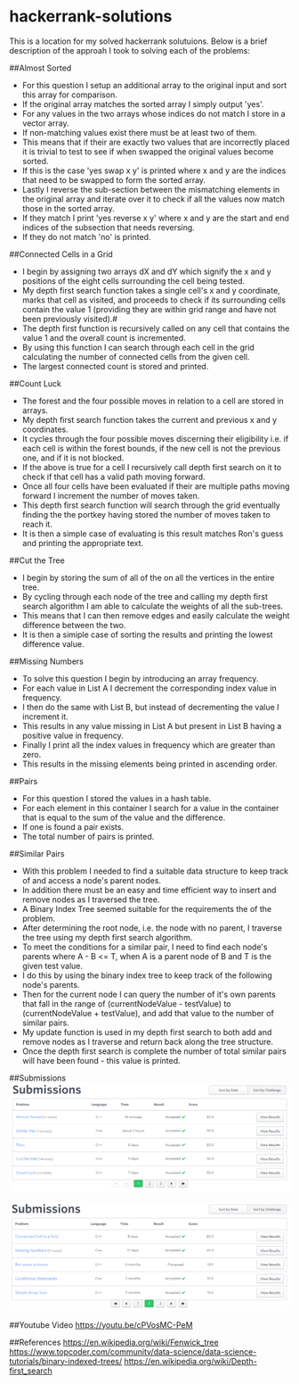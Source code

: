 # hackerrank-solutions
This is a location for my solved hackerrank solutuions.
Below is a brief description of the approah I took to solving each of the problems:

##Almost Sorted
- For this question I setup an additional array to the original input and sort this array for comparison.
- If the original array matches the sorted array I simply output 'yes'.
- For any values in the two arrays whose indices do not match I store in a vector array.
- If non-matching values exist there must be at least two of them.
- This means that if their are exactly two values that are incorrectly placed it is trivial to test to see if when swapped the original values become sorted.
- If this is the case 'yes swap x y' is printed where x and y are the indices that need to be swapped to form the sorted array.
- Lastly I reverse the sub-section between the mismatching elements in the original array and iterate over it to check if all the values now match those in the sorted array.
- If they match I print 'yes reverse x y' where x and y are the start and end indices of the subsection that needs reversing.
- If they do not match 'no' is printed.


##Connected Cells in a Grid
- I begin by assigning two arrays dX and dY which signify the x and y positions of the eight cells surrounding the cell being tested.
- My depth first search function takes a single cell's x and y coordinate, marks that cell as visited, and proceeds to check if its surrounding cells contain the value 1 (providing they are within grid range and have not been previously visited).#
- The depth first function is recursively called on any cell that contains the value 1 and the overall count is incremented.
- By using this function I can search through each cell in the grid calculating the number of connected cells from the given cell.
- The largest connected count is stored and printed.


##Count Luck
- The forest and the four possible moves in relation to a cell are stored in arrays.
- My depth first search function takes the current and previous x and y coordinates.
- It cycles through the four possible moves discerning their eligibility i.e. if each cell is within the forest bounds, if the new cell is not the previous one, and if it is not blocked.
- If the above is true for a cell I recursively call depth first search on it to check if that cell has a valid path moving forward.
- Once all four cells have been evaluated if their are multiple paths moving forward I increment the number of moves taken.
- This depth first search function will search through the grid eventually finding the the portkey having stored the number of moves taken to reach it.
- It is then a simple case of evaluating is this result matches Ron's guess and printing the appropriate text.


##Cut the Tree
- I begin by storing the sum of all of the on all the vertices in the entire tree.
- By cycling through each node of the tree and calling my depth first search algorithm I am able to calculate the weights of all the sub-trees.
- This means that I can then remove edges and easily calculate the weight difference between the two.
- It is then a simiple case of sorting the results and printing the lowest difference value.


##Missing Numbers
- To solve this question I begin by introducing an array frequency.
- For each value in List A I decrement the corresponding index value in frequency.
- I then do the same with List B, but instead of decrementing the value I increment it.
- This results in any value missing in List A but present in List B having a positive value in frequency.
- Finally I print all the index values in frequency which are greater than zero.
- This results in the missing elements being printed in ascending order.


##Pairs
- For this question I stored the values in a hash table.
- For each element in this container I search for a value in the container that is equal to the sum of the value and the difference.
- If one is found a pair exists.
- The total number of pairs is printed.


##Similar Pairs
- With this problem I needed to find a suitable data structure to keep track of and access a node's parent nodes.
- In addition there must be an easy and time efficient way to insert and remove nodes as I traversed the tree.
- A Binary Index Tree seemed suitable for the requirements the of the problem.
- After determining the root node, i.e. the node with no parent, I traverse the tree using my depth first search algorithm.
- To meet the conditions for a similar pair, I need to find each node's parents where A - B <= T, when A is a parent node of B and T is the given test value.
- I do this by using the binary index tree to keep track of the following node's parents.
- Then for the current node I can query the number of it's own parents that fall in the range of (currentNodeValue - testValue) to (currentNodeValue + testValue), and add that value to the number of similar pairs.
- My update function is used in my depth first search to both add and remove nodes as I traverse and return back along the tree structure.
- Once the depth first search is complete the number of total similar pairs will have been found - this value is printed.


##Submissions
![submission1](https://raw.githubusercontent.com/adamjoyce/hackerrank-solutions/master/images/submissions1.PNG)

![submission2](https://raw.githubusercontent.com/adamjoyce/hackerrank-solutions/master/images/submissions2.PNG)


##Youtube Video
https://youtu.be/cPVosMC-PeM

##References
https://en.wikipedia.org/wiki/Fenwick_tree
https://www.topcoder.com/community/data-science/data-science-tutorials/binary-indexed-trees/
https://en.wikipedia.org/wiki/Depth-first_search
